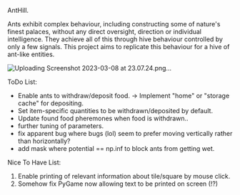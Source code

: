 AntHill.

Ants exhibit complex behaviour, including constructing some of nature's finest palaces, without any direct oversight, direction or individual intelligence. They achieve all of this through hive behaviour controlled by only a few signals. This project aims to replicate this behaviour for a hive of ant-like entities.

![Uploading Screenshot 2023-03-08 at 23.07.24.png…]()

ToDo List:
- Enable ants to withdraw/deposit food. -> Implement "home" or "storage cache" for depositing. 
- Set item-specific quantities to be withdrawn/deposited by default.
- Update found food pheremones when food is withdrawn..
- further tuning of parameters.
- fix apparent bug where bugs (lol) seem to prefer moving vertically rather than horizontally?
- add mask where potential == np.inf to block ants from getting wet.

Nice To Have List:
1. Enable printing of relevant information about tile/square by mouse click.
2. Somehow fix PyGame now allowing text to be printed on screen (!?)
